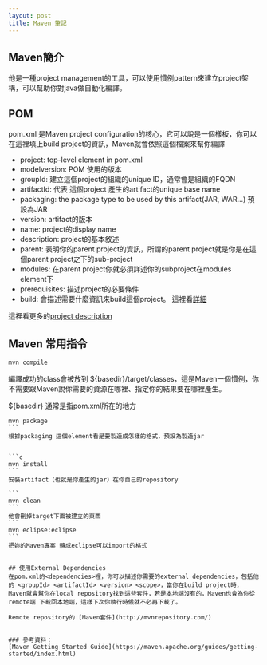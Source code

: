 ```yaml
---
layout: post
title: Maven 筆記
---
```


## Maven簡介
他是一種project management的工具，可以使用慣例pattern來建立project架構，可以幫助你對java做自動化編譯。

## POM
pom.xml 是Maven project configuration的核心，它可以說是一個樣板，你可以在這裡填上build project的資訊，Maven就會依照這個檔案來幫你編譯

* project: top-level element in pom.xml
* modelversion: POM 使用的版本
* groupId: 建立這個project的組織的unique ID，通常會是組織的FQDN
* artifactId: 代表 這個project 產生的artifact的unique base name
* packaging: the package type to be used by this artifact(JAR, WAR...) 預設為JAR
* version: artifact的版本
* name: project的display name
* description: project的基本敘述
* parent: 表明你的parent project的資訊，所謂的parent project就是你是在這個parent project之下的sub-project
* modules: 在parent project你就必須詳述你的subproject在modules element下
* prerequisites: 描述project的必要條件
* build: 會描述需要什麼資訊來build這個project。 這裡看[詳細](https://goo.gl/NvdP8B)



這裡看更多的[project description](https://maven.apache.org/components/ref/3.3.9/maven-model/maven.html)


## Maven 常用指令

```c
mvn compile
```

編譯成功的class會被放到 ${basedir}/target/classes，這是Maven一個慣例，你不需要跟Maven說你需要的資源在哪裡、指定你的結果要在哪裡產生。

  ${basedir} 通常是指pom.xml所在的地方


``````
mvn package
```
根據packaging 這個element看是要製造成怎樣的格式，預設為製造jar


```c
mvn install
```
安裝artifact（也就是你產生的jar）在你自己的repository

```
mvn clean
```
他會刪掉target下面被建立的東西
```
mvn eclipse:eclipse
```
把妳的Maven專案 轉成eclipse可以import的格式


## 使用External Dependencies
在pom.xml的<dependencies>裡，你可以描述你需要的external dependencies，包括他的 <groupId> <artifactId> <version> <scope>，當你在build project時，Maven就會幫你在local repository找到這些套件，若是本地端沒有的，Maven也會為你從remote端 下載回本地端，這樣下次你執行時候就不必再下載了。

Remote repository的 [Maven套件](http://mvnrepository.com/)


### 參考資料：
[Maven Getting Started Guide](https://maven.apache.org/guides/getting-started/index.html)
